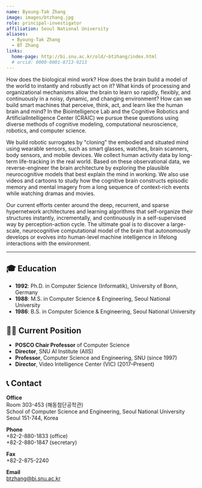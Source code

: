 ```yaml
---
name: Byoung-Tak Zhang
image: images/btzhang.jpg
role: principal-investigator
affiliation: Seoul National University
aliases:
  - Byoung-Tak Zhang
  - BT Zhang
links:
  home-page: http://bi.snu.ac.kr/old/~btzhang/index.html
  # orcid: 0000-0001-8713-9213
---
```


How does the biological mind work? How does the brain build a model of the world to instantly and robustly act on it? What kinds of processing and organizational mechanisms allow the brain to learn so rapidly, flexibly, and continuously in a noisy, dynamic, and changing environment? How can we build smart machines that perceive, think, act, and learn like the human brain and mind? In the Biointelligence Lab and the Cognitive Robotics and ArtificialIntelligence Center (CRAIC) we pursue these questions using diverse methods of cognitive modeling, computational neuroscience, robotics, and computer science.

We build robotic surrogates by "cloning" the embodied and situated mind using wearable sensors, such as smart glasses, watches, brain scanners, body sensors, and mobile devices. We collect human activity data by long-term life-tracking in the real world. Based on these observational data, we reverse-engineer the brain architecture by exploring the plausible neurocognitive models that best explain the mind in working. We also use videos and cartoons to study how the cognitive brain constructs episodic memory and mental imagery from a long sequence of context-rich events while watching dramas and movies.

Our current efforts center around the deep, recurrent, and sparse hypernetwork architectures and learning algorithms that self-organize their structures instantly, incrementally, and continuously in a self-supervised way by perception-action cycle. The ultimate goal is to discover a large-scale, neurocognitive computational model of the brain that autonomously develops or evolves into human-level machine intelligence in lifelong interactions with the environment.




---

## 🎓 Education

- **1992**: Ph.D. in Computer Science (Informatik), University of Bonn, Germany  
- **1988**: M.S. in Computer Science & Engineering, Seoul National University  
- **1986**: B.S. in Computer Science & Engineering, Seoul National University  


## 🧑‍🏫 Current Position

- **POSCO Chair Professor** of Computer Science  
- **Director**, SNU AI Institute (AIIS)  
- **Professor**, Computer Science and Engineering, SNU (since 1997)  
- **Director**, Video Intelligence Center (VIC) (2017–Present)


## 📞 Contact

**Office**  
Room 303-453 (해동첨단공학관)  
School of Computer Science and Engineering, Seoul National University  
Seoul 151-744, Korea

**Phone**  
+82-2-880-1833 (office)  
+82-2-880-1847 (secretary)  

**Fax**  
+82-2-875-2240  

**Email**  
[btzhang@bi.snu.ac.kr](mailto:btzhang@bi.snu.ac.kr)